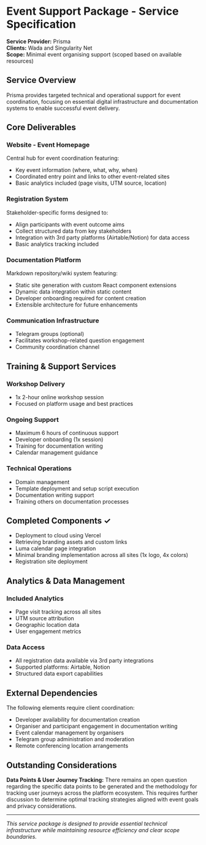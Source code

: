 # Event Support Package - Service Specification

**Service Provider:** Prisma  
**Clients:** Wada and Singularity Net  
**Scope:** Minimal event organising support (scoped based on available resources)

## Service Overview

Prisma provides targeted technical and operational support for event coordination, focusing on essential digital infrastructure and documentation systems to enable successful event delivery.

## Core Deliverables

### Website - Event Homepage
Central hub for event coordination featuring:
- Key event information (where, what, why, when)
- Coordinated entry point and links to other event-related sites
- Basic analytics included (page visits, UTM source, location)

### Registration System
Stakeholder-specific forms designed to:
- Align participants with event outcome aims
- Collect structured data from key stakeholders
- Integration with 3rd party platforms (Airtable/Notion) for data access
- Basic analytics tracking included

### Documentation Platform
Markdown repository/wiki system featuring:
- Static site generation with custom React component extensions
- Dynamic data integration within static content
- Developer onboarding required for content creation
- Extensible architecture for future enhancements

### Communication Infrastructure
- Telegram groups (optional)
- Facilitates workshop-related question engagement
- Community coordination channel

## Training & Support Services

### Workshop Delivery
- 1x 2-hour online workshop session
- Focused on platform usage and best practices

### Ongoing Support
- Maximum 6 hours of continuous support
- Developer onboarding (1x session)
- Training for documentation writing
- Calendar management guidance

### Technical Operations
- Domain management
- Template deployment and setup script execution
- Documentation writing support
- Training others on documentation processes

## Completed Components ✓
- Deployment to cloud using Vercel
- Retrieving branding assets and custom links
- Luma calendar page integration
- Minimal branding implementation across all sites (1x logo, 4x colors)
- Registration site deployment

## Analytics & Data Management

### Included Analytics
- Page visit tracking across all sites
- UTM source attribution
- Geographic location data
- User engagement metrics

### Data Access
- All registration data available via 3rd party integrations
- Supported platforms: Airtable, Notion
- Structured data export capabilities

## External Dependencies

The following elements require client coordination:
- Developer availability for documentation creation
- Organiser and participant engagement in documentation writing
- Event calendar management by organisers
- Telegram group administration and moderation
- Remote conferencing location arrangements

## Outstanding Considerations

**Data Points & User Journey Tracking:** There remains an open question regarding the specific data points to be generated and the methodology for tracking user journeys across the platform ecosystem. This requires further discussion to determine optimal tracking strategies aligned with event goals and privacy considerations.

---

*This service package is designed to provide essential technical infrastructure while maintaining resource efficiency and clear scope boundaries.*